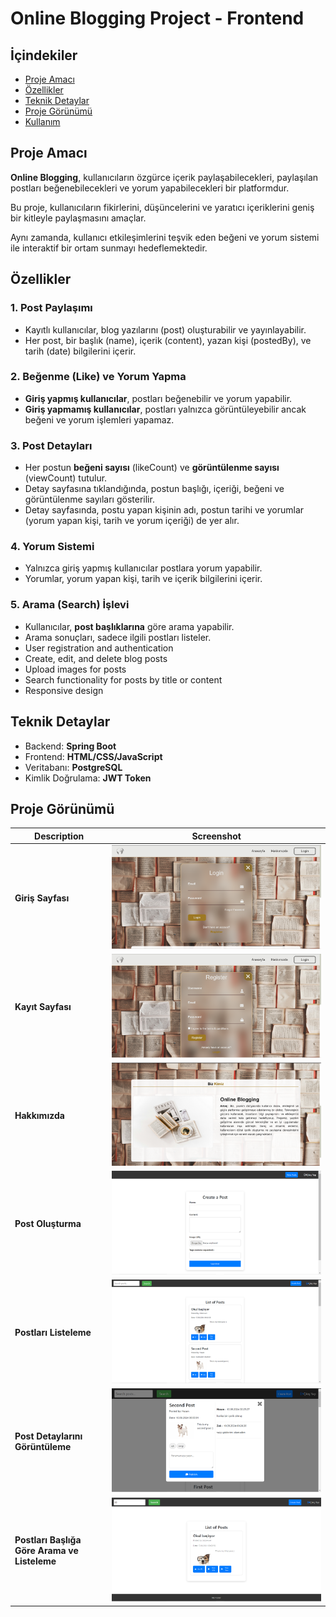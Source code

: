 # Online Blogging Project - Frontend

## İçindekiler
- [Proje Amacı](#proje-amacı)
- [Özellikler](#özellikler)
- [Teknik Detaylar](#teknik-detaylar)
- [Proje Görünümü](#proje-görünümü)
- [Kullanım](#kullanım)


## Proje Amacı

**Online Blogging**, kullanıcıların özgürce içerik paylaşabilecekleri, paylaşılan postları beğenebilecekleri ve yorum yapabilecekleri bir platformdur. 

Bu proje, kullanıcıların fikirlerini, düşüncelerini ve yaratıcı içeriklerini geniş bir kitleyle paylaşmasını amaçlar. 

Aynı zamanda, kullanıcı etkileşimlerini teşvik eden beğeni ve yorum sistemi ile interaktif bir ortam sunmayı hedeflemektedir.




## Özellikler
### 1. Post Paylaşımı
- Kayıtlı kullanıcılar, blog yazılarını (post) oluşturabilir ve yayınlayabilir.
- Her post, bir başlık (name), içerik (content), yazan kişi (postedBy), ve tarih (date) bilgilerini içerir.

### 2. Beğenme (Like) ve Yorum Yapma
- **Giriş yapmış kullanıcılar**, postları beğenebilir ve yorum yapabilir.
- **Giriş yapmamış kullanıcılar**, postları yalnızca görüntüleyebilir ancak beğeni ve yorum işlemleri yapamaz.

### 3. Post Detayları
- Her postun **beğeni sayısı** (likeCount) ve **görüntülenme sayısı** (viewCount) tutulur.
- Detay sayfasına tıklandığında, postun başlığı, içeriği, beğeni ve görüntülenme sayıları gösterilir.
- Detay sayfasında, postu yapan kişinin adı, postun tarihi ve yorumlar (yorum yapan kişi, tarih ve yorum içeriği) de yer alır.

### 4. Yorum Sistemi
- Yalnızca giriş yapmış kullanıcılar postlara yorum yapabilir.
- Yorumlar, yorum yapan kişi, tarih ve içerik bilgilerini içerir.

### 5. Arama (Search) İşlevi
- Kullanıcılar, **post başlıklarına** göre arama yapabilir.
- Arama sonuçları, sadece ilgili postları listeler.
- User registration and authentication
- Create, edit, and delete blog posts
- Upload images for posts
- Search functionality for posts by title or content
- Responsive design

## Teknik Detaylar
- Backend: **Spring Boot**
- Frontend: **HTML/CSS/JavaScript**
- Veritabanı: **PostgreSQL**
- Kimlik Doğrulama: **JWT Token**


## Proje Görünümü

| Description    | Screenshot                    |
|----------------|-------------------------------|
| **Giriş Sayfası**  | ![Login Page](imageForReadme/login.png)  |
| **Kayıt Sayfası** | ![Register Page](imageForReadme/register.png)  |
| **Hakkımızda**  | ![Detail](imageForReadme/detail.png)  |
| **Post Oluşturma**  | ![CreatePost](imageForReadme/createPost.png)  |
| **Postları Listeleme**  | ![ListPosts](imageForReadme/listPosts.png)  |
| **Post Detaylarını Görüntüleme**  | ![DetailPost](imageForReadme/postDetails.png)  |
| **Postları Başlığa Göre Arama ve Listeleme**  | ![SearchPost](imageForReadme/searchPostName.png)  |
